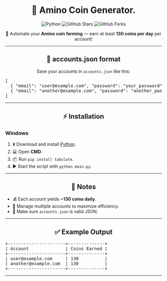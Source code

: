 <h1 align="center">🌌 Amino Coin Generator.</h1>

<p align="center">
  <img src="https://img.shields.io/badge/Python-3.8%2B-blue?logo=python&logoColor=white" alt="Python"/>
  <img src="https://img.shields.io/github/stars/dee-shar/amino_coin_generator?style=social" alt="GitHub Stars"/>
  <img src="https://img.shields.io/github/forks/dee-shar/amino_coin_generator?style=social" alt="GitHub Forks"/>
</p>

<p align="center">
  🚀 Automate your <strong>Amino coin farming</strong> — earn at least <strong>130 coins per day</strong> per account!  
</p>

---

<h2 align="center">📂 accounts.json format</h2>

<p align="center">
  Save your accounts in <code>accounts.json</code> like this:
</p>

<pre>
[
  { "email": "user@example.com", "password": "your_password" },
  { "email": "another@example.com", "password": "another_password" }
]
</pre>

---

<h2 align="center">⚡ Installation</h2>

<h3>Windows</h3>

<ol>
  <li>⬇️ Download and install <a href="https://www.python.org" target="_blank">Python</a>.</li>
  <li>💻 Open <strong>CMD</strong>.</li>
  <li>📦 Run <code>pip install tabulate</code>.</li>
  <li>▶️ Start the script with <code>python main.py</code>.</li>
</ol>

---

<h2 align="center">📌 Notes</h2>

<ul>
  <li>💰 Each account yields <strong>~130 coins daily</strong>.</li>
  <li>👥 Manage multiple accounts to maximize efficiency.</li>
  <li>📝 Make sure <code>accounts.json</code> is valid JSON.</li>
</ul>

---

<h2 align="center">✅ Example Output</h2>

<pre>
+----------------------+--------------+
| Account              | Coins Earned |
+----------------------+--------------+
| user@example.com     | 130          |
| another@example.com  | 130          |
+----------------------+--------------+
</pre>

---
